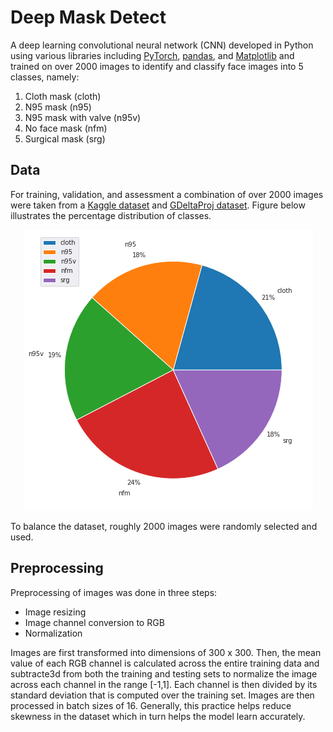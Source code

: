 # Deep Mask Detect

A deep learning convolutional neural network (CNN) developed in Python using various libraries including [PyTorch](https://pytorch.org/), [pandas](https://pandas.pydata.org/), and [Matplotlib](https://matplotlib.org/) and trained on over 2000 images to identify and classify face images into 5 classes, namely:

1. Cloth mask (cloth)
2. N95 mask (n95)
3. N95 mask with valve (n95v)
4. No face mask (nfm)
5. Surgical mask (srg)

## Data

For training, validation, and assessment a combination of over 2000 images were taken from a [Kaggle dataset](http://kaggle.com/datasets/omkargurav/face-mask-dataset) and [GDeltaProj dataset](https://blog.gdeltproject.org/a-set-of-massive-new-datasets-for-cataloging-mask-appearances-on-television-news/).
Figure below illustrates the percentage distribution of classes.

<p alt="ER diagram-image" align="center"><a href="https://github.com/rmanaem/deep-mask-detect/blob/master/appendix/phase2/biased/download.png"><img src="https://github.com/rmanaem/deep-mask-detect/blob/master/appendix/phase2/biased/download.png?raw=true"/></a></p>
To balance the dataset, roughly 2000 images were randomly selected and used.

## Preprocessing

Preprocessing of images was done in three steps:

- Image resizing
- Image channel conversion to RGB
- Normalization

Images are first transformed into dimensions of 300 x 300. Then, the mean value of each RGB channel is calculated across the entire training data and subtracte3d from both the training and testing sets to normalize the image across each channel in the range [-1,1]. Each channel is then divided by its standard deviation that is computed over the training set. Images are then processed in batch sizes of 16. Generally, this practice helps reduce skewness in the dataset which in turn helps the model learn accurately.

